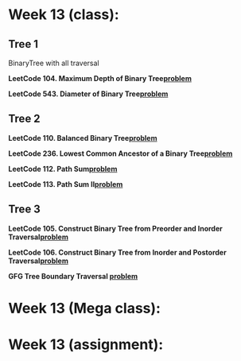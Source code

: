 # Week 13 (class):

## Tree 1

BinaryTree with all traversal <br/>

**LeetCode 104. Maximum Depth of Binary Tree[problem](https://leetcode.com/problems/maximum-depth-of-binary-tree/)**

**LeetCode 543. Diameter of Binary Tree[problem](https://leetcode.com/problems/diameter-of-binary-tree/)**

## Tree 2

**LeetCode 110. Balanced Binary Tree[problem](https://leetcode.com/problems/balanced-binary-tree/)**

**LeetCode 236. Lowest Common Ancestor of a Binary Tree[problem](https://leetcode.com/problems/lowest-common-ancestor-of-a-binary-tree/)**

**LeetCode 112. Path Sum[problem](https://leetcode.com/problems/path-sum/)**

**LeetCode 113. Path Sum II[problem](https://leetcode.com/problems/path-sum-ii/)**

## Tree 3

**LeetCode 105. Construct Binary Tree from Preorder and Inorder Traversal[problem](https://leetcode.com/problems/construct-binary-tree-from-preorder-and-inorder-traversal/)**

**LeetCode 106. Construct Binary Tree from Inorder and Postorder Traversal[problem](https://leetcode.com/problems/construct-binary-tree-from-inorder-and-postorder-traversal/)**

**GFG Tree Boundary Traversal [problem](https://www.geeksforgeeks.org/problems/boundary-traversal-of-binary-tree/1)**

# Week 13 (Mega class):

# Week 13 (assignment):
